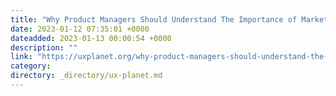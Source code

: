 ```yaml
---
title: "Why Product Managers Should Understand The Importance of Market Research?"
date: 2023-01-12 07:35:01 +0000
dateadded: 2023-01-13 00:00:54 +0000
description: ""
link: "https://uxplanet.org/why-product-managers-should-understand-the-importance-of-market-research-bd982c5626e6?source=rss----819cc2aaeee0---4"
category:
directory: _directory/ux-planet.md
---
```

